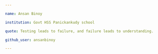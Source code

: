 ```yaml
---

name: Ansan Binoy

institution: Govt HSS Panickankudy school

quote: Testing leads to failure, and failure leads to understanding.

github_user: ansanbinoy

---
```

